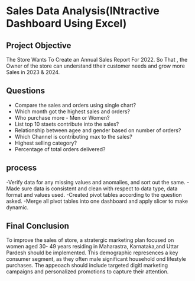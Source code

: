 # Sales Data Analysis(INtractive Dashboard Using Excel)
## Project Objective
The Store Wants To Create an Annual Sales Report For 2022. So That , the Owner of the store can understand ttheir customer needs and grow more Sales in 2023 &  2024.
## Questions
- Compare the sales and orders using single chart?
- Which month got the highest sales and orders?
- Who purchase more - Men or Women?
- List top 10 staets contribute into the sales?
- Relationship between agee and gender based on number of orders?
- Which Channel is contributing max to the sales?
- Highest selling category?
- Percentage of total orders delivered?

## process
-Verify data for any missing values and anomalies, and sort out the same.
-Made sure data is consistent and clean with respect to data type, data format and values used.
-Created pivot tables according to the question asked.
-Merge all pivot tables into one dashboard and apply slicer to make dynamic.

## Final Conclusion
To improve the sales of store, a stratergic marketing plan focused on women aged 30- 49 years residing in Maharastra, Karnataka,and Uttar Pardesh should be implemented. This demographic represences a key consumer segment, as they often male significant household ond lifestyle purchases. The appeoach should include targeted digitl marketing campaigns and personalized promotions to capture their attention.
